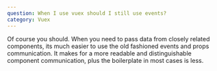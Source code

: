 ```yaml
---
question: When I use vuex should I still use events?
category: Vuex
---
```


Of course you should. When you need to pass data from closely related components, its much easier to use the old fashioned events and props communication. It makes for a more readable and distinguishable component communication, plus the boilerplate in most cases is less.
